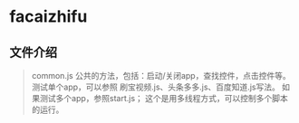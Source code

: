 # facaizhifu

## 文件介绍
> common.js 公共的方法，包括：启动/关闭app，查找控件，点击控件等。
> 测试单个app，可以参照 刷宝视频.js、头条多多.js、百度知道.js写法。
> 如果测试多个app，参照start.js； 这个是用多线程方式，可以控制多个脚本的运行。

